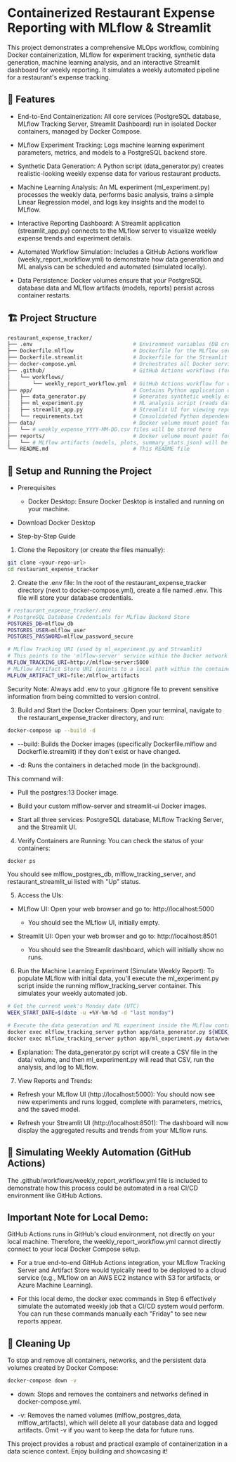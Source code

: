 # Containerized Restaurant Expense Reporting with MLflow & Streamlit
This project demonstrates a comprehensive MLOps workflow, combining Docker containerization, MLflow for experiment tracking, synthetic data generation, machine learning analysis, and an interactive Streamlit dashboard for weekly reporting. It simulates a weekly automated pipeline for a restaurant's expense tracking.

## 🌟 Features
- End-to-End Containerization: All core services (PostgreSQL database, MLflow Tracking Server, Streamlit Dashboard) run in isolated Docker containers, managed by Docker Compose.

- MLflow Experiment Tracking: Logs machine learning experiment parameters, metrics, and models to a PostgreSQL backend store.

- Synthetic Data Generation: A Python script (data_generator.py) creates realistic-looking weekly expense data for various restaurant products.

- Machine Learning Analysis: An ML experiment (ml_experiment.py) processes the weekly data, performs basic analysis, trains a simple Linear Regression model, and logs key insights and the model to MLflow.

- Interactive Reporting Dashboard: A Streamlit application (streamlit_app.py) connects to the MLflow server to visualize weekly expense trends and experiment details.

- Automated Workflow Simulation: Includes a GitHub Actions workflow (weekly_report_workflow.yml) to demonstrate how data generation and ML analysis can be scheduled and automated (simulated locally).

- Data Persistence: Docker volumes ensure that your PostgreSQL database data and MLflow artifacts (models, reports) persist across container restarts.


## 🏗️ Project Structure
```Bash
restaurant_expense_tracker/
├── .env                                # Environment variables (DB credentials, MLflow URI)
├── Dockerfile.mlflow                   # Dockerfile for the MLflow server container
├── Dockerfile.streamlit                # Dockerfile for the Streamlit UI container
├── docker-compose.yml                  # Orchestrates all Docker services
├── .github/                            # GitHub Actions workflows (for actual CI/CD)
│   └── workflows/
│       └── weekly_report_workflow.yml  # GitHub Actions workflow for weekly job
├── app/                                # Contains Python application code
│   ├── data_generator.py               # Generates synthetic weekly expense data
│   ├── ml_experiment.py                # ML analysis script (reads data, logs to MLflow)
│   ├── streamlit_app.py                # Streamlit UI for viewing reports
│   └── requirements.txt                # Consolidated Python dependencies for all app components
├── data/                               # Docker volume mount point for generated CSV data
│   └── # weekly_expense_YYYY-MM-DD.csv files will be stored here
├── reports/                            # Docker volume mount point for MLflow artifacts
│   └── # MLflow artifacts (models, plots, summary_stats.json) will be stored here
└── README.md                           # This README file
```

## 🚀 Setup and Running the Project
- Prerequisites
  - Docker Desktop: Ensure Docker Desktop is installed and running on your machine.

- Download Docker Desktop

- Step-by-Step Guide
1. Clone the Repository (or create the files manually):
```bash
git clone <your-repo-url>
cd restaurant_expense_tracker
```

2. Create the .env file:
In the root of the restaurant_expense_tracker directory (next to docker-compose.yml), create a file named .env. This file will store your database credentials.
```bash
# restaurant_expense_tracker/.env
# PostgreSQL Database Credentials for MLflow Backend Store
POSTGRES_DB=mlflow_db
POSTGRES_USER=mlflow_user
POSTGRES_PASSWORD=mlflow_password_secure

# MLflow Tracking URI (used by ml_experiment.py and Streamlit)
# This points to the 'mlflow-server' service within the Docker network
MLFLOW_TRACKING_URI=http://mlflow-server:5000
# MLflow Artifact Store URI (points to a local path within the container, mapped to a host volume)
MLFLOW_ARTIFACT_URI=file:/mlflow_artifacts
```
Security Note: Always add .env to your .gitignore file to prevent sensitive information from being committed to version control.

3. Build and Start the Docker Containers:
Open your terminal, navigate to the restaurant_expense_tracker directory, and run:
```bash
docker-compose up --build -d
```
- --build: Builds the Docker images (specifically Dockerfile.mlflow and Dockerfile.streamlit) if they don't exist or have changed.

- -d: Runs the containers in detached mode (in the background).

This command will:

- Pull the postgres:13 Docker image.

- Build your custom mlflow-server and streamlit-ui Docker images.

- Start all three services: PostgreSQL database, MLflow Tracking Server, and the Streamlit UI.

4. Verify Containers are Running:
You can check the status of your containers:
```bash
docker ps
```
You should see mlflow_postgres_db, mlflow_tracking_server, and restaurant_streamlit_ui listed with "Up" status.

5. Access the UIs:

- MLflow UI: Open your web browser and go to: http://localhost:5000

  - You should see the MLflow UI, initially empty.

- Streamlit UI: Open your web browser and go to: http://localhost:8501

  - You should see the Streamlit dashboard, which will initially show no runs.

6. Run the Machine Learning Experiment (Simulate Weekly Report):
To populate MLflow with initial data, you'll execute the ml_experiment.py script inside the running mlflow_tracking_server container. This simulates your weekly automated job.
```bash
# Get the current week's Monday date (UTC)
WEEK_START_DATE=$(date -u +%Y-%m-%d -d "last monday")

# Execute the data generation and ML experiment inside the MLflow container
docker exec mlflow_tracking_server python app/data_generator.py ${WEEK_START_DATE}
docker exec mlflow_tracking_server python app/ml_experiment.py data/weekly_expense_${WEEK_START_DATE}.csv
```
- Explanation: The data_generator.py script will create a CSV file in the data/ volume, and then ml_experiment.py will read that CSV, run the analysis, and log to MLflow.

7. View Reports and Trends:

- Refresh your MLflow UI (http://localhost:5000): You should now see new experiments and runs logged, complete with parameters, metrics, and the saved model.

- Refresh your Streamlit UI (http://localhost:8501): The dashboard will now display the aggregated results and trends from your MLflow runs.

## 📅 Simulating Weekly Automation (GitHub Actions)
The .github/workflows/weekly_report_workflow.yml file is included to demonstrate how this process could be automated in a real CI/CD environment like GitHub Actions.

## Important Note for Local Demo:
GitHub Actions runs in GitHub's cloud environment, not directly on your local machine. Therefore, the weekly_report_workflow.yml cannot directly connect to your local Docker Compose setup.

- For a true end-to-end GitHub Actions integration, your MLflow Tracking Server and Artifact Store would typically need to be deployed to a cloud service (e.g., MLflow on an AWS EC2 instance with S3 for artifacts, or Azure Machine Learning).

- For this local demo, the docker exec commands in Step 6 effectively simulate the automated weekly job that a CI/CD system would perform. You can run these commands manually each "Friday" to see new reports appear.

## 🧹 Cleaning Up
To stop and remove all containers, networks, and the persistent data volumes created by Docker Compose:
```bash
docker-compose down -v
```
- down: Stops and removes the containers and networks defined in docker-compose.yml.

- -v: Removes the named volumes (mlflow_postgres_data, mlflow_artifacts), which will delete all your database data and logged artifacts. Omit -v if you want to keep the data for future runs.

This project provides a robust and practical example of containerization in a data science context. Enjoy building and showcasing it!
